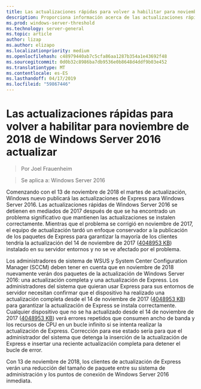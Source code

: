 ```yaml
---
title: Las actualizaciones rápidas para volver a habilitar para noviembre de 2018 de Windows Server 2016 actualizar
description: Proporciona información acerca de las actualizaciones rápidas en Windows Server 2016
ms.prod: windows-server-threshold
ms.technology: server-general
ms.topic: article
author: lizap
ms.author: elizapo
ms.localizationpriority: medium
ms.openlocfilehash: c48979440ab7c5cfa86aa1287b354a1e43692f48
ms.sourcegitcommit: 0d0b32c8986ba7db9536e0b8648d4ddf9b03e452
ms.translationtype: MT
ms.contentlocale: es-ES
ms.lasthandoff: 04/17/2019
ms.locfileid: "59867446"
---
```

# <a name="express-updates-for-windows-server-2016-re-enabled-for-november-2018-update"></a>Las actualizaciones rápidas para volver a habilitar para noviembre de 2018 de Windows Server 2016 actualizar

>Por Joel Frauenheim

>Se aplica a: Windows Server 2016

Comenzando con el 13 de noviembre de 2018 el martes de actualización, Windows nuevo publicará las actualizaciones de Express para Windows Server 2016. Las actualizaciones rápidas de Windows Server 2016 se detienen en mediados de 2017 después de que se ha encontrado un problema significativo que mantienen las actualizaciones se instalen correctamente. Mientras que el problema se corrigió en noviembre de 2017, el equipo de actualización tardó un enfoque conservador a la publicación de los paquetes de Express para garantizar la mayoría de los clientes tendría la actualización del 14 de noviembre de 2017 ([4048953 KB](https://support.microsoft.com/help/4048953/windows-10-update-kb4048953)) instalado en su servidor entornos y no se ve afectado por el problema.

Los administradores de sistema de WSUS y System Center Configuration Manager (SCCM) deben tener en cuenta que en noviembre de 2018 nuevamente verán dos paquetes de la actualización de Windows Server 2016: una actualización completa y una actualización de Express. Los administradores del sistema que quieran usar Express para sus entornos de servidor necesitan confirmar que el dispositivo ha realizado una actualización completa desde el 14 de noviembre de 2017 ([4048953 KB](https://support.microsoft.com/help/4048953/windows-10-update-kb4048953)) para garantizar la actualización de Express se instala correctamente. Cualquier dispositivo que no se ha actualizado desde el 14 de noviembre de 2017 ([4048953 KB](https://support.microsoft.com/help/4048953/windows-10-update-kb4048953)) verá errores repetidos que consumen ancho de banda y los recursos de CPU en un bucle infinito si se intenta realizar la actualización de Express.  Corrección para ese estado sería para que el administrador del sistema que detenga la inserción de la actualización de Express e insertar una reciente actualización completa para detener el bucle de error.

Con 13 de noviembre de 2018, los clientes de actualización de Express verán una reducción del tamaño de paquete entre su sistema de administración y los puntos de conexión de Windows Server 2016 inmediata.  